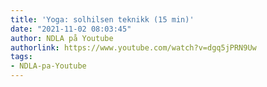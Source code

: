 ```yaml
---
title: 'Yoga: solhilsen teknikk (15 min)'
date: "2021-11-02 08:03:45"
author: NDLA på Youtube
authorlink: https://www.youtube.com/watch?v=dgq5jPRN9Uw
tags:
- NDLA-pa-Youtube
---
```

